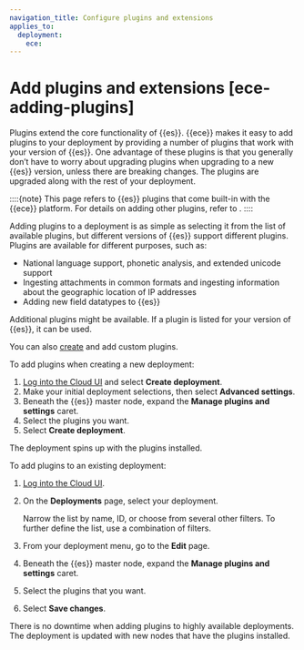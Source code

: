 ```yaml
---
navigation_title: Configure plugins and extensions
applies_to:
  deployment:
    ece:
---
```


# Add plugins and extensions [ece-adding-plugins]

Plugins extend the core functionality of {{es}}. {{ece}} makes it easy to add plugins to your deployment by providing a number of plugins that work with your version of {{es}}. One advantage of these plugins is that you generally don’t have to worry about upgrading plugins when upgrading to a new {{es}} version, unless there are breaking changes. The plugins are upgraded along with the rest of your deployment.

::::{note}
This page refers to {{es}} plugins that come built-in with the {{ece}} platform. For details on adding other plugins, refer to [](./add-custom-bundles-plugins.md).
::::

Adding plugins to a deployment is as simple as selecting it from the list of available plugins, but different versions of {{es}} support different plugins. Plugins are available for different purposes, such as:

* National language support, phonetic analysis, and extended unicode support
* Ingesting attachments in common formats and ingesting information about the geographic location of IP addresses
* Adding new field datatypes to {{es}}

Additional plugins might be available. If a plugin is listed for your version of {{es}}, it can be used.

You can also [create](elasticsearch://extend/index.md) and add custom plugins.

To add plugins when creating a new deployment:

1. [Log into the Cloud UI](/deploy-manage/deploy/cloud-enterprise/log-into-cloud-ui.md) and select **Create deployment**.
2. Make your initial deployment selections, then select **Advanced settings**.
3. Beneath the {{es}} master node, expand the **Manage plugins and settings** caret.
4. Select the plugins you want.
5. Select **Create deployment**.

The deployment spins up with the plugins installed.

To add plugins to an existing deployment:

1. [Log into the Cloud UI](/deploy-manage/deploy/cloud-enterprise/log-into-cloud-ui.md).
2. On the **Deployments** page, select your deployment.

    Narrow the list by name, ID, or choose from several other filters. To further define the list, use a combination of filters.

3. From your deployment menu, go to the **Edit** page.
4. Beneath the {{es}} master node, expand the **Manage plugins and settings** caret.
5. Select the plugins that you want.
6. Select **Save changes**.

There is no downtime when adding plugins to highly available deployments. The deployment is updated with new nodes that have the plugins installed.